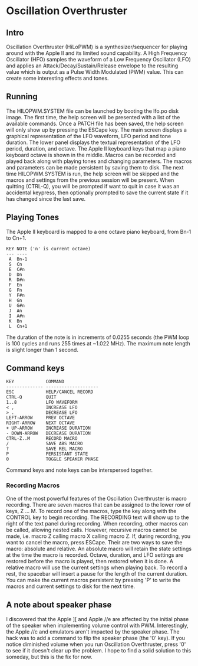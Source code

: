 # Oscillation Overthruster
## Intro
Oscillation Overthruster (HiLoPWM) is a synthesizer/sequencer for playing around with the Apple II and its limited sound capability. A High Frequency Oscillator (HFO) samples the waveform of a Low Frequency Oscillator (LFO) and applies an Attack/Decay/Sustain/Release envelope to the resulting value which is output as a Pulse Width Modulated (PWM) value. This can create some interesting effects and tones.
## Running
The HILOPWM.SYSTEM file can be launched by booting the lfo.po disk image. The first time, the help screen will be presented with a list of the available commands. Once a PATCH file has been saved, the help screen will only show up by pressing the ESCape key. The main screen displays a graphical representation of the LFO waveform, LFO period and tone duration. The lower panel displays the textual representation of the LFO period, duration, and octave. The Apple II keyboard keys that map a piano keyboard octave is shown in the middle. Macros can be recorded and played back along with playing tones and changing parameters. The macros and parameters can be made persistent by saving them to disk. The next time HILOPWM.SYSTEM is run, the help screen will be skipped and the macros and settings from the previous session will be present. When quitting (CTRL-Q), you will be prompted if want to quit in case it was an accidental keypress, then optionally prompted to save the current state if it has changed since the last save.
## Playing Tones
The Apple II keyboard is mapped to a one octave piano keyboard, from Bn-1 to Cn+1.

    KEY NOTE ('n' is current octave)
    --- ----
     A  Bn-1
     S  Cn
     E  C#n
     D  Dn
     R  D#n
     F  En
     G  Fn
     Y  F#n
     H  Gn
     U  G#n
     J  An
     I  A#n
     K  Bn
     L  Cn+1

The duration of the note is in increments of 0.0255 seconds (the PWM loop is 100 cycles and runs 255 times at ~1.022 MHz). The maximum note length is slight longer than 1 second.    

## Command keys
    KEY            COMMAND
    -------------- --------------------
    ESC            HELP/CANCEL RECORD
    CTRL-Q         QUIT
    1..8           LFO WAVEFORM
    < ,            INCREASE LFO
    > .            DECREASE LFO
    LEFT-ARROW     PREV OCTAVE
    RIGHT-ARROW    NEXT OCTAVE
    + UP-ARROW     INCREASE DURATION
    - DOWN-ARROW   DECREASE DURATION
    CTRL-Z..M      RECORD MACRO
    /              SAVE ABS MACRO
    ?              SAVE REL MACRO
    P              PERSISTANT STATE
    0              TOGGLE SPEAKER PHASE

Command keys and note keys can be interspersed together.
### Recording Macros
One of the most powerful features of the Oscillation Overthruster is macro recording. There are seven macros that can be assigned to the lower row of keys, Z ... M. To record one of the macros, type the key along with the CONTROL key to begin recording. The RECORDING text will show up to the right of the text panel during recording. When recording, other macros can be called, allowing nested calls. However, recursive macros cannot be made, i.e. macro Z calling macro X calling macro Z. If, during recording, you want to cancel the macro, press ESCape. Their are two ways to save the macro: absolute and relative. An absolute macro will retain the state settings at the time the macro is recorded. Octave, duration, and LFO settings are restored before the macro is played, then restored when it is done. A relative macro will use the current settings when playing back. To record a rest, the spacebar will insert a pause for the length of the current duration. You can make the current macros persistent by pressing 'P' to write the macros and current settings to disk for the next time.

## A note about speaker phase
I discovered that the Apple ][ and Apple //e are affected by the initial phase of the speaker when implementing volume control with PWM. Interestingly, the Apple //c and emulators aren't impacted by the speaker phase. The hack was to add a command to flip the speaker phase (the '0' key). If you notice diminished volume when you run Oscillation Overthruster, press '0' to see if it doesn't clear up the problem. I hope to find a solid solution to this someday, but this is the fix for now.
